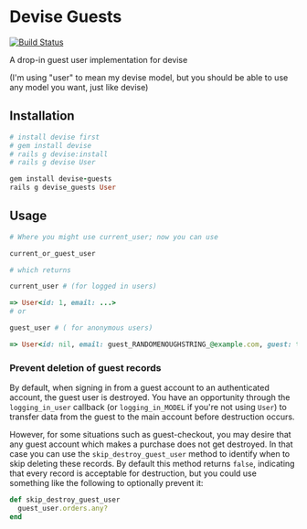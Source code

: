 # Devise Guests
[![Build Status](https://travis-ci.org/cbeer/devise-guests.png?branch=master)](https://travis-ci.org/cbeer/devise-guests)

A drop-in guest user implementation for devise

(I'm using "user" to mean my devise model, but you should be able to use any model you want, just like devise)

## Installation

```ruby
# install devise first
# gem install devise
# rails g devise:install
# rails g devise User

gem install devise-guests
rails g devise_guests User
```

## Usage

```ruby
# Where you might use current_user; now you can use

current_or_guest_user

# which returns

current_user # (for logged in users)

=> User<id: 1, email: ...>
# or 

guest_user # ( for anonymous users)

=> User<id: nil, email: guest_RANDOMENOUGHSTRING_@example.com, guest: true>

```

### Prevent deletion of guest records

By default, when signing in from a guest account to an authenticated account, the guest user is destroyed. You have an
opportunity through the `logging_in_user` callback (or `logging_in_MODEL` if you're not using `User`) to transfer data
from the guest to the main account before destruction occurs.

However, for some situations such as guest-checkout, you may desire that any guest account which makes a purchase does
not get destroyed. In that case you can use the `skip_destroy_guest_user` method to identify when to skip deleting these
records. By default this method returns `false`, indicating that every record is acceptable for destruction, but you
could use something like the following to optionally prevent it:

```ruby
def skip_destroy_guest_user
  guest_user.orders.any?
end
```
